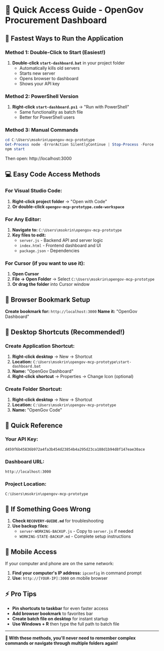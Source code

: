 # 🚀 Quick Access Guide - OpenGov Procurement Dashboard

## 🎯 **Fastest Ways to Run the Application**

### Method 1: Double-Click to Start (Easiest!)
1. **Double-click `start-dashboard.bat`** in your project folder
   - Automatically kills old servers
   - Starts new server
   - Opens browser to dashboard
   - Shows your API key

### Method 2: PowerShell Version
1. **Right-click `start-dashboard.ps1`** → "Run with PowerShell"
   - Same functionality as batch file
   - Better for PowerShell users

### Method 3: Manual Commands
```powershell
cd C:\Users\msokrin\opengov-mcp-prototype
Get-Process node -ErrorAction SilentlyContinue | Stop-Process -Force
npm start
```
Then open: http://localhost:3000

## 💻 **Easy Code Access Methods**

### For Visual Studio Code:
1. **Right-click project folder** → "Open with Code"
2. **Or double-click `opengov-mcp-prototype.code-workspace`**

### For Any Editor:
1. **Navigate to:** `C:\Users\msokrin\opengov-mcp-prototype`
2. **Key files to edit:**
   - `server.js` - Backend API and server logic
   - `index.html` - Frontend dashboard and UI
   - `package.json` - Dependencies

### For Cursor (if you want to use it):
1. **Open Cursor**
2. **File → Open Folder** → Select `C:\Users\msokrin\opengov-mcp-prototype`
3. **Or drag the folder** into Cursor window

## 🔖 **Browser Bookmark Setup**

**Create bookmark for:** `http://localhost:3000`
**Name it:** "OpenGov Dashboard"

## 📁 **Desktop Shortcuts (Recommended!)**

### Create Application Shortcut:
1. **Right-click desktop** → New → Shortcut
2. **Location:** `C:\Users\msokrin\opengov-mcp-prototype\start-dashboard.bat`
3. **Name:** "OpenGov Dashboard"
4. **Right-click shortcut** → Properties → Change Icon (optional)

### Create Folder Shortcut:
1. **Right-click desktop** → New → Shortcut  
2. **Location:** `C:\Users\msokrin\opengov-mcp-prototype`
3. **Name:** "OpenGov Code"

## 🔑 **Quick Reference**

### Your API Key:
```
d459f6b45836b972a4fa3b454d23854b4a295d23ca188d1b94d8f147eae30ace
```

### Dashboard URL:
```
http://localhost:3000
```

### Project Location:
```
C:\Users\msokrin\opengov-mcp-prototype
```

## 🛟 **If Something Goes Wrong**

1. **Check `RECOVERY-GUIDE.md`** for troubleshooting
2. **Use backup files:**
   - `server-WORKING-BACKUP.js` - Copy to `server.js` if needed
   - `WORKING-STATE-BACKUP.md` - Complete setup instructions

## 📱 **Mobile Access**

If your computer and phone are on the same network:
1. **Find your computer's IP address:** `ipconfig` in command prompt
2. **Use:** `http://[YOUR-IP]:3000` on mobile browser

## ⚡ **Pro Tips**

- **Pin shortcuts to taskbar** for even faster access
- **Add browser bookmark** to favorites bar
- **Create batch file on desktop** for instant startup
- **Use Windows + R** then type the full path to batch file

---

**🎉 With these methods, you'll never need to remember complex commands or navigate through multiple folders again!** 